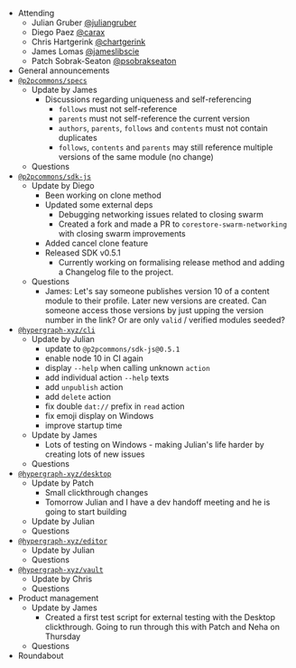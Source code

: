 -   Attending
    - Julian Gruber [@juliangruber](https://twitter.com/juliangruber)
    - Diego Paez [@carax](https://twitter.com/carax)
    - Chris Hartgerink [@chartgerink](https://twitter.com/chartgerink)
    - James Lomas [@jameslibscie](https://github.com/jameslibscie)
    - Patch Sobrak-Seaton [@psobrakseaton](https://twitter.com/psobrakseaton)
-   General announcements
-   [`@p2pcommons/specs`](https://github.com/p2pcommons/specs)
    - Update by James
        - Discussions regarding uniqueness and self-referencing
            - `follows` must not self-reference
            - `parents` must not self-reference the current version
            - `authors`, `parents`, `follows` and `contents` must not contain duplicates
            - `follows`, `contents` and `parents` may still reference multiple versions of the same module (no change)
    - Questions
-   [`@p2pcommons/sdk-js`](https://github.com/p2pcommons/sdk-js)
    - Update by Diego
        - Been working on clone method 
        - Updated some external deps 
            - Debugging networking issues related to closing swarm
            - Created a fork and made a PR to `corestore-swarm-networking` with closing swarm improvements
        - Added cancel clone feature
        - Released SDK v0.5.1
            - Currently working on formalising release method and adding a Changelog file to the project.
    - Questions
        - James: Let's say someone publishes version 10 of a content module to their profile. Later new versions are created.
        Can someone access those versions by just upping the version number in the link? Or are only `valid` / verified modules seeded?
-   [`@hypergraph-xyz/cli`](https://github.com/hypergraph-xyz/cli)
    - Update by Julian
        - update to `@p2pcommons/sdk-js@0.5.1`
        - enable node 10 in CI again
        - display `--help` when calling unknown `action`
        - add individual action `--help` texts
        - add `unpublish` action
        - add `delete` action
        - fix double `dat://` prefix in `read` action
        - fix emoji display on Windows
        - improve startup time
    - Update by James
        - Lots of testing on Windows - making Julian's life harder by creating lots of new issues
    - Questions
-   [`@hypergraph-xyz/desktop`](https://github.com/hypergraph-xyz/desktop)
    - Update by Patch
        - Small clickthrough changes
        - Tomorrow Julian and I have a dev handoff meeting and he is going to start building
    - Update by Julian
    - Questions
-   [`@hypergraph-xyz/editor`](https://github.com/hypergraph-xyz/editor)
    - Update by Julian
    - Questions
-   [`@hypergraph-xyz/vault`](https://github.com/hypergraph-xyz/vault)
    - Update by Chris
    - Questions
-   Product management
    - Update by James
        - Created a first test script for external testing with the Desktop clickthrough.
        Going to run through this with Patch and Neha on Thursday
    - Questions
- Roundabout
